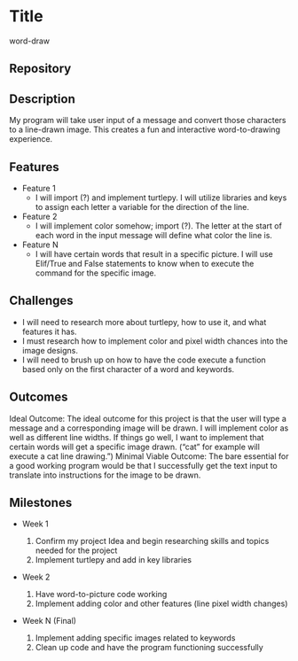 # Title
word-draw

## Repository
<Link to your project's public GitHub respository>

## Description
My program will take user input of a message and convert those characters to a line-drawn image. This creates a fun and interactive word-to-drawing experience. 

## Features
- Feature 1
	- I will import (?) and implement turtlepy. I will utilize libraries and keys to assign each letter a variable for the direction of the line. 
- Feature 2
	- I will implement color somehow; import (?). The letter at the start of each word in the input message will define what color the line is. 
- Feature N 
	- I will have certain words that result in a specific picture. I will use Elif/True and False statements to know when to execute the command for the specific image.

## Challenges
- I will need to research more about turtlepy, how to use it, and what features it has.
- I must research how to implement color and pixel width chances into the image designs.
- I will need to brush up on how to have the code execute a function based only on the first character of a word and keywords.

## Outcomes
Ideal Outcome:
The ideal outcome for this project is that the user will type a message and a corresponding image will be drawn. I will implement color as well as different line widths. If things go well, I want to implement that certain words will get a specific image drawn. (“cat” for example will execute a cat line drawing.”)
Minimal Viable Outcome:
The bare essential for a good working program would be that I successfully get the text input to translate into instructions for the image to be drawn. 

## Milestones

- Week 1
  1. Confirm my project Idea and begin researching skills and topics needed for the project
  2. Implement turtlepy and add in key libraries

- Week 2
  1. Have word-to-picture code working 
  2. Implement adding color and other features (line pixel width changes)

- Week N (Final)
  1. Implement adding specific images related to keywords
  2. Clean up code and have the program functioning successfully
